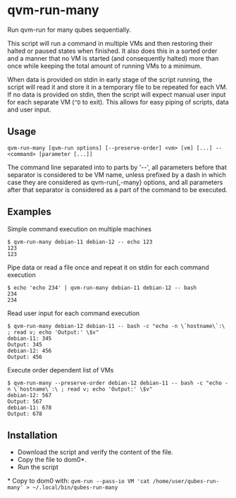# qvm-run-many

Run qvm-run for many qubes sequentially.

This script will run a command in multiple VMs and then restoring their halted or paused states when finished. It also does this in a sorted order and a manner that no VM is started (and consequently halted) more than once while keeping the total amount of running VMs to a minimum.

When data is provided on stdin in early stage of the script running, the script will read it and store it in a temporary file to be repeated for each VM. If no data is provided on stdin, then the script will expect manual user input for each separate VM (`^D` to exit). This allows for easy piping of scripts, data and user input.

## Usage

    qvm-run-many [qvm-run options] [--preserve-order] <vm> [vm] [...] -- <command> [parameter [...]]

The command line separated into to parts by '--', all parameters before that separator is considered to be VM name, unless prefixed by a dash in which case they are considered as qvm-run{,-many} options, and all parameters after that separator is considered as a part of the command to be executed.

## Examples

Simple command execution on multiple machines

    $ qvm-run-many debian-11 debian-12 -- echo 123
    123
    123

Pipe data or read a file once and repeat it on stdin for each command execution

    $ echo 'echo 234' | qvm-run-many debian-11 debian-12 -- bash 
    234
    234

Read user input for each command execution

    $ qvm-run-many debian-12 debian-11 -- bash -c "echo -n \`hostname\`:\ ; read v; echo 'Output:' \$v"
    debian-11: 345
    Output: 345
    debian-12: 456
    Output: 456
    
Execute order dependent list of VMs

    $ qvm-run-many --preserve-order debian-12 debian-11 -- bash -c "echo -n \`hostname\`:\ ; read v; echo 'Output:' \$v"
    debian-12: 567
    Output: 567
    debian-11: 678
    Output: 678

## Installation

 - Download the script and verify the content of the file.
 - Copy the file to dom0*.
 - Run the script

\* Copy to dom0 with: `qvm-run --pass-io VM 'cat /home/user/qubes-run-many' > ~/.local/bin/qubes-run-many`
